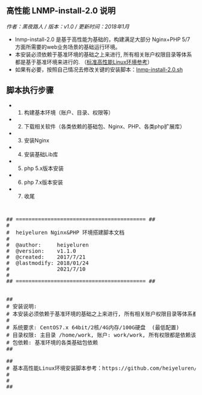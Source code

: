 
## 高性能 LNMP-install-2.0 说明

*作者：黑夜路人  /  版本：v1.0   /  更新时间：2018年1月*


* lnmp-install-2.0 是基于高性能为基础的，构建满足大部分 Nginx+PHP 5/7 方面所需要的web业务场景的基础运行环境。
* 本安装必须依赖于基准环境的基础之上来进行, 所有相关账户权限目录等体系都是基于基准环境来进行的. （<a href="https://github.com/heiyeluren/heiyeluren-tools/tree/master/linux-env-init">标准高性能Linux环境参考</a>）
* 如果有必要，按照自己情况去修改关键的安装脚本：<a href="https://github.com/heiyeluren/heiyeluren-tools/blob/master/lnmp-install-2.0/lnmp-install-2.0.sh">lnmp-install-2.0.sh </a>

## 脚本执行步骤
* 1. 构建基本环境（账户、目录、权限等）
* 2. 下载相关软件（各类依赖的基础包、Nginx、PHP、各类php扩展库）
* 3. 安装Nginx
* 4. 安装基础Lib库
* 5. php 5.x版本安装
* 6. php 7.x版本安装
* 7. 收尾

<pre>

</pre>

<pre>
## ========================================= ##
# 
#  heiyeluren Nginx&PHP 环境搭建脚本文档
#
#  @author:     heiyeluren
#  @version:    v1.1.0
#  @created:    2017/7/21
#  @lastmodify: 2018/01/24
#				2021/7/10
# 
## ========================================= ##


##
# 安装说明:
# 本安装必须依赖于基准环境的基础之上来进行, 所有相关账户权限目录等体系都是基于基准环境来进行的.
# 
# 系统要求: CentOS7.x 64bit/2核/4G内存/100G硬盘  (最低配置)
# 目录权限: 主目录 /home/work, 账户: work/work, 所有权限都是依赖该用户和权限进行，切记
# 包依赖: 基准环境的各类基础包依赖
##

##
# 基本高性能Linux环境安装脚本参考：https://github.com/heiyeluren/heiyeluren-tools/tree/master/linux-env-init
#
#
##




